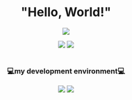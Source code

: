 <div align="center">
<h1>"Hello, World!"</h1>

![](https://github-readme-solvedac.hyp3rflow.vercel.app/api/?handle=dlswns)

![](https://github-readme-stats.vercel.app/api/top-langs/?username=in-jun&layout=compact&theme=dark)
![](http://mazandi.herokuapp.com/api?handle=dlswns&theme=dark)
  
#

  <div>
    <h3>💻my development environment💻</h3>
      <p>
        <img src="https://img.shields.io/badge/Visual Studio Code-007ACC?style=flat-square&logo=Visual Studio Code&logoColor=white"/>
        <img src="https://img.shields.io/badge/Linux-FCC624?style=flat-square&logo=Linux&logoColor=white"/>
      </p>
  </div>
  
</div>
